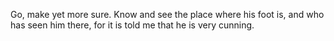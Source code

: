 Go, make yet more sure. Know and see the place where his foot is, and who has seen him there, for it is told me that he is very cunning.
